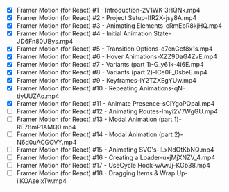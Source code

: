 - [x] Framer Motion (for React) #1 - Introduction-2V1WK-3HQNk.mp4
- [x] Framer Motion (for React) #2 - Project Setup-lfR2X-jsy8A.mp4
- [x] Framer Motion (for React) #3 - Animating Elements-cRmEbR8kjHQ.mp4
- [x] Framer Motion (for React) #4 - Initial Animation State-JD6Fn80UBys.mp4
- [x] Framer Motion (for React) #5 - Transition Options-o7enGcf8x1s.mp4
- [x] Framer Motion (for React) #6 - Hover Animations-XZZ9DaG4ZvE.mp4
- [x] Framer Motion (for React) #7 - Variants (part 1)-G_y61k-4i6E.mp4
- [x] Framer Motion (for React) #8 - Variants (part 2)-lCe0F_0sbeE.mp4
- [x] Framer Motion (for React) #9 - Keyframes-lY2TZXEgYUw.mp4
- [x] Framer Motion (for React) #10 - Repeating Animations-qN-tiyUUZAo.mp4
- [x] Framer Motion (for React) #11 - Animate Presence-sClYgoPOpaI.mp4
- [ ] Framer Motion (for React) #12 - Animating Routes-Imyi2V7WgGU.mp4
- [ ] Framer Motion (for React) #13 - Modal Animation (part 1)-RF78mP1AMQ0.mp4
- [ ] Framer Motion (for React) #14 - Modal Animation (part 2)-N6d0uACGOVY.mp4
- [ ] Framer Motion (for React) #15 - Animating SVG's-ILxNdOtKbNQ.mp4
- [ ] Framer Motion (for React) #16 - Creating a Loader-uxjMjXNZV_4.mp4
- [ ] Framer Motion (for React) #17 - UseCycle Hook-wAwJj-KGb38.mp4
- [ ] Framer Motion (for React) #18 - Dragging Items & Wrap Up-iiKOAseIxTw.mp4
